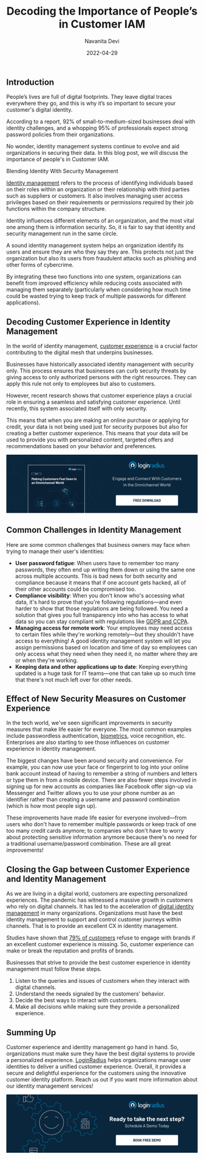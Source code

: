 ﻿---
title: "Decoding the Importance of People’s in Customer IAM"
date: "2022-04-29"
coverImage: "people-iam.jpg"
category: ["omnichannel", "customer-experience", "identity-management", "digital-identity"]
featured: false 
author: "Navanita Devi"
description: "As the market becomes increasingly competitive, it’s important to recognize that people are more than just customers. They are advocates and influencers, and they can make or break your business. But how do you keep them engaged? This blog will help you find out how."
metadescription: "If you want to be successful with customer IAM strategies, then your best bet is to take a personal approach to customer experience. This blog will help you find out how."
metatitle: "Why Are “People” So Important in Customer IAM?"

---



## Introduction

People’s lives are full of digital footprints. They leave digital traces everywhere they go, and this is why it’s so important to secure your customer's digital identity.

According to a report, 92% of small-to-medium-sized businesses deal with identity challenges, and a whopping 95% of professionals expect strong password policies from their organizations.

No wonder, identity management systems continue to evolve and aid organizations in securing their data. In this blog post, we will discuss the importance of people's in Customer IAM.


Blending Identity With Security Management

[Identity management](https://www.loginradius.com/blog/identity/what-is-iam/) refers to the process of identifying individuals based on their roles within an organization or their relationship with third parties such as suppliers or customers. It also involves managing user access privileges based on their requirements or permissions required by their job functions within the company structure.

Identity influences different elements of an organization, and the most vital one among them is information security. So, it is fair to say that identity and security management run in the same circle.

A sound identity management system helps an organization identify its users and ensure they are who they say they are. This protects not just the organization but also its users from fraudulent attacks such as phishing and other forms of cybercrime.

By integrating these two functions into one system, organizations can benefit from improved efficiency while reducing costs associated with managing them separately (particularly when considering how much time could be wasted trying to keep track of multiple passwords for different applications).


## Decoding Customer Experience in Identity Management

In the world of identity management, [customer experience](https://www.loginradius.com/customer-experience-solutions/) is a crucial factor contributing to the digital mesh that underpins businesses.

Businesses have historically associated identity management with security only. This process ensures that businesses can curb security threats by giving access to only authorized persons with the right resources. They can apply this rule not only to employees but also to customers.

However, recent research shows that customer experience plays a crucial role in ensuring a seamless and satisfying customer experience. Until recently, this system associated itself with only security.

This means that when you are making an online purchase or applying for credit, your data is not being used just for security purposes but also for creating a better customer experience. This means that your data will be used to provide you with personalized content, targeted offers and recommendations based on your behavior and preferences.

[![omnichannel-eb](omnichannel-eb.png)](https://www.loginradius.com/resource/making-customers-feel-seen-in-an-omnichannel-world/)


## Common Challenges in Identity Management

Here are some common challenges that business owners may face when trying to manage their user's identities:



* **User password fatigue**: When users have to remember too many passwords, they often end up writing them down or using the same one across multiple accounts. This is bad news for both security and compliance because it means that if one account gets hacked, all of their other accounts could be compromised too.
* **Compliance visibility**: When you don't know who's accessing what data, it's hard to prove that you're following regulations—and even harder to show that those regulations are being followed. You need a solution that gives you full transparency into who has access to what data so you can stay compliant with regulations like [GDPR and CCPA](https://www.loginradius.com/blog/identity/ccpa-vs-gdpr-the-compliance-war/).
* **Managing access for remote work**: Your employees may need access to certain files while they're working remotely—but they shouldn't have access to everything! A good identity management system will let you assign permissions based on location and time of day so employees can only access what they need when they need it, no matter where they are or when they're working.
* **Keeping data and other applications up to date**: Keeping everything updated is a huge task for IT teams—one that can take up so much time that there's not much left over for other needs.


## Effect of New Security Measures on Customer Experience 

 In the tech world, we've seen significant improvements in security measures that make life easier for everyone. The most common examples include passwordless authentication, [biometrics](https://www.loginradius.com/resource/mobile-biometric-authentication-datasheet), voice recognition, etc. Enterprises are also starting to see those influences on customer experience in identity management.

The biggest changes have been around security and convenience. For example, you can now use your face or fingerprint to log into your online bank account instead of having to remember a string of numbers and letters or type them in from a mobile device. There are also fewer steps involved in signing up for new accounts as companies like Facebook offer sign-up via Messenger and Twitter allows you to use your phone number as an identifier rather than creating a username and password combination (which is how most people sign up).

These improvements have made life easier for everyone involved—from users who don't have to remember multiple passwords or keep track of one too many credit cards anymore; to companies who don't have to worry about protecting sensitive information anymore because there's no need for a traditional username/password combination. These are all great improvements!


## Closing the Gap between Customer Experience and Identity Management

As we are living in a digital world, customers are expecting personalized experiences. The pandemic has witnessed a massive growth in customers who rely on digital channels. It has led to the acceleration of [digital identity management](https://www.loginradius.com/blog/identity/digital-identity-management/) in many organizations. Organizations must have the best identity management to support and control customer journeys within channels. That is to provide an excellent CX in identity management. 

Studies have shown that [79% of customers](https://www.teradata.com/getattachment/Resources/Datasheets/Digital-Identity-Management-and-Great-CX/Close-the-Gap-Between-Digital-Identity-Management-and-Great-CX-SP000503.pdf) refuse to engage with brands if an excellent customer experience is missing. So, customer experience can make or break the reputation and profits of brands.

Businesses that strive to provide the best customer experience in identity management must follow these steps.



1. Listen to the queries and issues of customers when they interact with digital channels.
2. Understand the needs signaled by the customers' behavior.
3. Decide the best ways to interact with customers.
4. Make all decisions while making sure they provide a personalized experience. 


## Summing Up

Customer experience and identity management go hand in hand. So, organizations must make sure they have the best digital systems to provide a personalized experience. [LoginRadius](https://www.loginradius.com/) helps organizations manage user identities to deliver a unified customer experience. Overall, it provides a secure and delightful experience for the customers using the innovative customer identity platform. Reach us out if you want more information about our identity management services!

[![book-free-demo-loginradius](../../assets/book-a-demo-loginradius.png)](https://www.loginradius.com/book-a-demo/)
